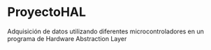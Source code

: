# ProyectoHAL
Adquisición de datos utilizando diferentes microcontroladores en un programa de Hardware Abstraction Layer
